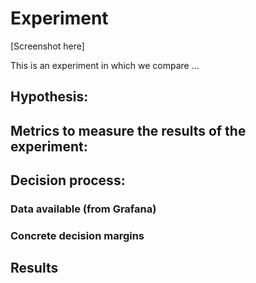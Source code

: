 
# Experiment

[Screenshot here]

This is an experiment in which we compare ...

## Hypothesis:

## Metrics to measure the results of the experiment:

## Decision process:

### Data available (from Grafana)

### Concrete decision margins

## Results

